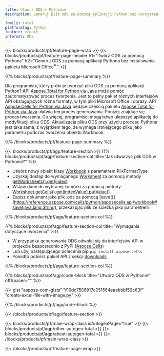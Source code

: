 ```yaml
---
title: Utwórz ODS w Pythonie
description: Generuj plik ODS za pomocą aplikacji Python bez korzystania z pakietu Microsoft Office. 

family: total
platformtag: Python
feature: create
informat: ODS
---
```

{{< blocks/products/pf/feature-page-wrap >}}
{{< blocks/products/pf/feature-page-header h1="Twórz ODS za pomocą Pythona" h2="Generuj ODS za pomocą aplikacji Pythona bez instalowania pakietu Microsoft Office<sup>&reg;</sup>." >}}

{{% blocks/products/pf/feature-page-summary %}}

Dla programisty, który próbuje tworzyć pliki ODS za pomocą aplikacji Python? API [Aspose.Total for Python via Java](https://products.aspose.com/total/python-java/) może pomóc zautomatyzować proces tworzenia. Jest to pełny pakiet różnych interfejsów API obsługujących różne formaty, w tym pliki Microsoft Office i obrazy. API [Aspose.Cells for Python via Java](https://products.aspose.com/cells/python-java/) będące częścią pakietu [Aspose.Total for Python via Java](https://products.aspose.com/total/python-java/) ułatwia ten proces generowania. Poniżej znajduje się proces tworzenia. Co więcej, programiści mogą łatwo ulepszyć aplikację do modyfikacji pliku ODS. Aktualizacja pliku ODS przy użyciu procesu Pythona jest taka sama, z wyjątkiem tego, że wymaga istniejącego pliku jako parametru podczas tworzenia obiektu Workbook.

{{% /blocks/products/pf/feature-page-summary %}}

{{< blocks/products/pf/agp/feature-section >}}
{{% blocks/products/pf/agp/feature-section-col title="Jak utworzyć plik ODS w Pythonie?" %}}

- Utwórz nowy obiekt klasy [Workbook](https://reference.aspose.com/cells/python/asposecells.api/Workbook) z parametrem PlikFormatType
- Uzyskaj dostęp do wymaganego [Worksheet](https://reference.aspose.com/cells/python/asposecells.api/Worksheet) za pomocą metody [getWorksheets().get(index)](https://reference.aspose.com/cells/python/asposecells.api/workbook#Worksheets)
- Wstaw dane do wybranej komórki za pomocą metody [Worksheet.getCells().get(indexValue).putValue()](https://reference.aspose.com/cells/python/asposecells.api/worksheet#Cells)
- Zapisz dokument jako plik .ods za pomocą [save()](https://reference.aspose.com/cells/python/asposecells.api/workbook#save(java.lang.String), przekazując plik ze ścieżką jako parametrem

{{% /blocks/products/pf/agp/feature-section-col %}}

{{% blocks/products/pf/agp/feature-section-col title="Wymagania dotyczące tworzenia" %}}

- W przypadku generowania ODS odwołaj się do interfejsów API w projekcie bezpośrednio z PyPI ([Aspose.Cells](https://pypi.org/project/aspose-cells/))
- Lub użyj następującego polecenia pip ```pip install aspose.cells``` 
- Ponadto pobierz pakiet API z sekcji [downloads](https://releases.aspose.comcells/python-java) 

{{% /blocks/products/pf/agp/feature-section-col %}}

{{% blocks/products/pf/agp/code-block title="Utwórz ODS w Pythonie" offSpacer="" %}}

{{< gist "aspose-com-gists" "f16dc7586917c051564eaebbb159c63f" "create-excel-file-with-image.py" >}}

{{% /blocks/products/pf/agp/code-block %}}

{{< /blocks/products/pf/agp/feature-section >}}

{{< blocks/products/pf/main-wrap-class isAutogenPage="true" >}}
{{< blocks/products/pf/agp/other-autogen-total >}}
{{< blocks/products/pf/agp/about-autogen-total >}}
{{< /blocks/products/pf/main-wrap-class >}}

{{< /blocks/products/pf/feature-page-wrap >}}